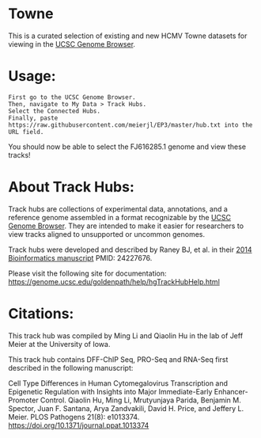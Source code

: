 # Towne

This is a curated selection of existing and new HCMV Towne datasets for viewing in the [UCSC Genome Browser](http://www.genome.ucsc.edu/).

# Usage:

    First go to the UCSC Genome Browser.
    Then, navigate to My Data > Track Hubs.
    Select the Connected Hubs.
    Finally, paste https://raw.githubusercontent.com/meierjl/EP3/master/hub.txt into the URL field.

You should now be able to select the FJ616285.1 genome and view these tracks!

# About Track Hubs:

Track hubs are collections of experimental data, annotations, and a reference genome assembled in a format recognizable by the [UCSC Genome Browser](http://www.genome.ucsc.edu/). They are intended to make it easier for researchers to view tracks aligned to unsupported or uncommon genomes.

Track hubs were developed and described by Raney BJ, et al. in their [2014 Bioinformatics manuscript](https://academic.oup.com/bioinformatics/article/30/7/1003/232409) PMID: 24227676.

Please visit the following site for documentation: https://genome.ucsc.edu/goldenpath/help/hgTrackHubHelp.html

# Citations:

This track hub was compiled by Ming Li and Qiaolin Hu in the lab of Jeff Meier at the University of Iowa.

This track hub contains DFF-ChIP Seq, PRO-Seq and RNA-Seq first described in the following manuscript:

Cell Type Differences in Human Cytomegalovirus Transcription and Epigenetic Regulation with Insights into Major Immediate-Early Enhancer-Promoter Control. Qiaolin Hu, Ming Li, Mrutyunjaya Parida, Benjamin M. Spector, Juan F. Santana, Arya Zandvakili, David H. Price, and Jeffery L. Meier.
PLOS Pathogens 21(8): e1013374. https://doi.org/10.1371/journal.ppat.1013374
